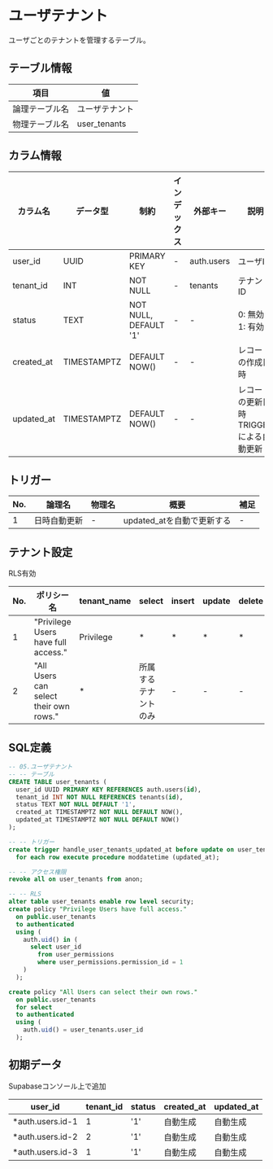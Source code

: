 # ユーザテナント

ユーザごとのテナントを管理するテーブル。

## テーブル情報

| 項目 | 値 |
|---|---|
| 論理テーブル名 | ユーザテナント |
| 物理テーブル名 | user_tenants |

## カラム情報

| カラム名 | データ型 | 制約 | インデックス | 外部キー | 説明 |
|------|------|------|------|------|------|
| user_id | UUID | PRIMARY KEY | - | auth.users | ユーザID |
| tenant_id | INT | NOT NULL | - | tenants | テナントID |
| status | TEXT | NOT NULL, DEFAULT '1' | - | - | 0: 無効<br>1: 有効 |
| created_at | TIMESTAMPTZ | DEFAULT NOW() | - | - | レコードの作成日時 |
| updated_at | TIMESTAMPTZ | DEFAULT NOW() | - | - | レコードの更新日時<br>TRIGGERによる自動更新 |

## トリガー

| No. | 論理名 | 物理名 | 概要 | 補足 |
|----|---|---|---|---|
| 1 | 日時自動更新 | - | updated_atを自動で更新する | - |

## テナント設定

RLS有効

| No. | ポリシー名 | tenant_name | select | insert | update | delete |
|---|---|---|---|---|---|---|
| 1 | "Privilege Users have full access." | Privilege | * | * | * | * |
| 2 | "All Users can select their own rows." | * | 所属するテナントのみ | - | - | - |


## SQL定義

```sql
-- 05.ユーザテナント
-- -- テーブル
CREATE TABLE user_tenants (
  user_id UUID PRIMARY KEY REFERENCES auth.users(id),
  tenant_id INT NOT NULL REFERENCES tenants(id),
  status TEXT NOT NULL DEFAULT '1',
  created_at TIMESTAMPTZ NOT NULL DEFAULT NOW(),
  updated_at TIMESTAMPTZ NOT NULL DEFAULT NOW()
);

-- -- トリガー
create trigger handle_user_tenants_updated_at before update on user_tenants
  for each row execute procedure moddatetime (updated_at);

-- -- アクセス権限
revoke all on user_tenants from anon;

-- -- RLS
alter table user_tenants enable row level security;
create policy "Privilege Users have full access."
  on public.user_tenants
  to authenticated
  using (
    auth.uid() in (
      select user_id
        from user_permissions
        where user_permissions.permission_id = 1
    )
  );

create policy "All Users can select their own rows."
  on public.user_tenants
  for select
  to authenticated
  using (
    auth.uid() = user_tenants.user_id
  );

```

## 初期データ

Supabaseコンソール上で追加

| user_id | tenant_id | status | created_at | updated_at |
|---|---|---|---|---|
| *auth.users.id-1 | 1 | '1' | 自動生成 | 自動生成 |
| *auth.users.id-2 | 2 | '1' | 自動生成 | 自動生成 |
| *auth.users.id-3 | 1 | '1' | 自動生成 | 自動生成 |
